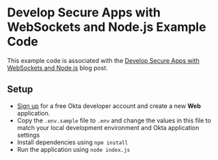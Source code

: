 # Develop Secure Apps with WebSockets and Node.js Example Code

This example code is associated with the [Develop Secure Apps with WebSockets and Node.js](https://developer.okta.com/blog/2020/10/28/secure-web-apps-websockets-nodejs) blog post.

## Setup

* [Sign up](https://developer.okta.com/signup/) for a free Okta developer account and create a new **Web** application.
* Copy the `.env.sample` file to `.env` and change the values in this file to match your local development environment and Okta application settings
* Install dependencies using `npm install`
* Run the application using `node index.js`
